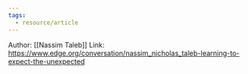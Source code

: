```yaml
---
tags:
  - resource/article
---
```


Author: [[Nassim Taleb]]
Link: https://www.edge.org/conversation/nassim_nicholas_taleb-learning-to-expect-the-unexpected